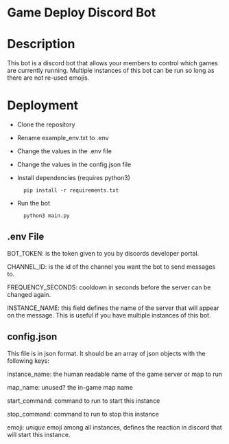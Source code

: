 # Game Deploy Discord Bot

# Description
This bot is a discord bot that allows your members to control which games are currently running. Multiple instances of this bot can be run so long as there are not re-used emojis. 

# Deployment
- Clone the repository
- Rename example_env.txt to .env
- Change the values in the .env file
- Change the values in the config.json file
- Install dependencies (requires python3)
    
        pip install -r requirements.txt
- Run the bot

        python3 main.py

## .env File
BOT_TOKEN: is the token given to you by discords developer portal.

CHANNEL_ID: is the id of the channel you want the bot to send messages to.

FREQUENCY_SECONDS: cooldown in seconds before the server can be changed again.

INSTANCE_NAME: this field defines the name of the server that will appear on the message. This is useful if you have multiple instances of this bot.


## config.json
This file is in json format. It should be an array of json objects with the following keys:

instance_name: the human readable name of the game server or map to run 

map_name: unused? the in-game map name

start_command: command to run to start this instance

stop_command: command to run to stop this instance

emoji: *unique* emoji among all instances, defines the reaction in discord that will start this instance.